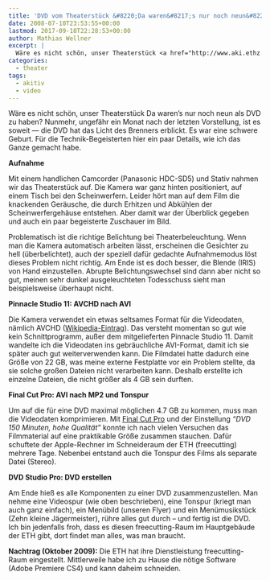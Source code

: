 ```yaml
---
title: 'DVD vom Theaterstück &#8220;Da waren&#8217;s nur noch neun&#8221;'
date: 2008-07-10T23:53:55+00:00
lastmod: 2017-09-18T22:28:53+00:00
author: Mathias Wellner
excerpt: |
  Wäre es nicht schön, unser Theaterstück <a href="http://www.aki.ethz.ch/akitiv/nurnochneun/index.html">Da waren's nur noch neun</a> als DVD zu haben? Nunmehr, ungefähr ein Monat nach der letzten Vorstellung, ist es soweit -- die DVD hat das Licht des Brenners erblickt. Es war eine schwere Geburt. Für die Technik-Begeisterten hier ein paar Details, wie ich das Ganze gemacht habe.
categories:
  - theater
tags:
  - akitiv
  - video
---
```

Wäre es nicht schön, unser Theaterstück Da waren&#8217;s nur noch neun als DVD zu haben? Nunmehr, ungefähr ein Monat nach der letzten Vorstellung, ist es soweit &#8212; die DVD hat das Licht des Brenners erblickt. Es war eine schwere Geburt. Für die Technik-Begeisterten hier ein paar Details, wie ich das Ganze gemacht habe.

**Aufnahme**

Mit einem handlichen Camcorder (Panasonic HDC-SD5) und Stativ nahmen wir das Theaterstück auf. Die Kamera war ganz hinten positioniert, auf einem Tisch bei den Scheinwerfern. Leider hört man auf dem Film die knackenden Geräusche, die durch Erhitzen und Abkühlen der Scheinwerfergehäuse entstehen. Aber damit war der Überblick gegeben und auch ein paar begeisterte Zuschauer im Bild.

Problematisch ist die richtige Belichtung bei Theaterbeleuchtung. Wenn man die Kamera automatisch arbeiten lässt, erscheinen die Gesichter zu hell (überbelichtet), auch der speziell dafür gedachte Aufnahmemodus löst dieses Problem nicht richtig. Am Ende ist es doch besser, die Blende (IRIS) von Hand einzustellen. Abrupte Belichtungswechsel sind dann aber nicht so gut, meinen sehr dunkel ausgeleuchteten Todesschuss sieht man beispielsweise überhaupt nicht.

**Pinnacle Studio 11: AVCHD nach AVI**

Die Kamera verwendet ein etwas seltsames Format für die Videodaten, nämlich AVCHD ([Wikipedia-Eintrag](http://de.wikipedia.org/wiki/Advanced_Video_Codec_High_Definition)). Das versteht momentan so gut wie kein Schnittprogramm, außer dem mitgelieferten Pinnacle Studio 11. Damit wandelte ich die Videodaten ins gebräuchliche AVI-Format, damit ich sie später auch gut weiterverwenden kann. Die Filmdatei hatte dadurch eine Größe von 22 GB, was meine externe Festplatte vor ein Problem stellte, da sie solche großen Dateien nicht verarbeiten kann. Deshalb erstellte ich einzelne Dateien, die nicht größer als 4 GB sein durften.

**Final Cut Pro: AVI nach MP2 und Tonspur**

Um auf die für eine DVD maximal möglichen 4.7 GB zu kommen, muss man die Videodaten komprimieren. Mit [Final Cut Pro](http://www.apple.com/de/finalcutpro/) und der Einstellung _&#8220;DVD 150 Minuten, hohe Qualität&#8221;_ konnte ich nach vielen Versuchen das Filmmaterial auf eine praktikable Größe zusammen stauchen. Dafür schuftete der Apple-Rechner im Schneideraum der ETH (freecutting) mehrere Tage. Nebenbei entstand auch die Tonspur des Films als separate Datei (Stereo).

**DVD Studio Pro: DVD erstellen**

Am Ende hieß es alle Komponenten zu einer DVD zusammenzustellen. Man nehme eine Videospur (wie oben beschrieben), eine Tonspur (kriegt man auch ganz einfach), ein Menübild (unseren Flyer) und ein Menümusikstück (Zehn kleine Jägermeister), rühre alles gut durch &ndash; und fertig ist die DVD. Ich bin jedenfalls froh, dass es diesen freecutting-Raum im Hauptgebäude der ETH gibt, dort findet man alles, was man braucht.

**Nachtrag (Oktober 2009):** Die ETH hat ihre Dienstleistung freecutting-Raum eingestellt. Mittlerweile habe ich zu Hause die nötige Software (Adobe Premiere CS4) und kann daheim schneiden.